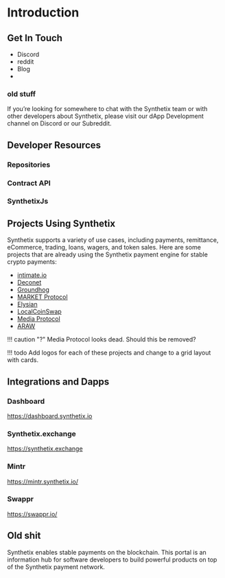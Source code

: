# Introduction

## Get In Touch

* Discord
* reddit
* Blog
* 

### old stuff

If you’re looking for somewhere to chat with the Synthetix team or with other developers about Synthetix, please visit our dApp Development channel on Discord or our Subreddit.

## Developer Resources

### Repositories
### Contract API
### SynthetixJs


## Projects Using Synthetix

Synthetix supports a variety of use cases, including payments, remittance, eCommerce, trading, loans, wagers, and token sales. Here are some projects that are already using the Synthetix payment engine for stable crypto payments:

* [intimate.io](https://intimate.io/)
* [Deconet](https://payout.team/)
* [Groundhog](https://groundhog.network/)
* [MARKET Protocol](https://marketprotocol.io/)
* [Elysian](https://elycoin.io/)
* [LocalCoinSwap](https://localcoinswap.com/)
* [Media Protocol](https://medium.com/@mediaprotocolsm)
* [ARAW](https://arawtoken.io/)

!!! caution "?"
    Media Protocol looks dead. Should this be removed?

!!! todo
    Add logos for each of these projects and change to a grid layout with cards.

## Integrations and Dapps

### Dashboard

https://dashboard.synthetix.io

### Synthetix.exchange

https://synthetix.exchange

### Mintr

https://mintr.synthetix.io/

### Swappr

https://swappr.io/


## Old shit

Synthetix enables stable payments on the blockchain. This portal is an information hub for software developers to build powerful products on top of the Synthetix payment network.